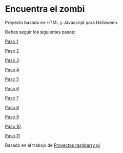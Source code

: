 # Encuentra el zombi



Proyecto basado en HTML y Javascript para Halloween.

Debes seguir los siguientes pasos:

[Paso 1](https://jolosan.github.io/encuentraZombi/es/step_1.html)

[Paso 2](https://jolosan.github.io/encuentraZombi/es/step_2.html)

[Paso 3](https://jolosan.github.io/encuentraZombi/es/step_3.html)

[Paso 4](https://jolosan.github.io/encuentraZombi/es/step_4.html)

[Paso 5](https://jolosan.github.io/encuentraZombi/es/step_5.html)

[Paso 6](https://jolosan.github.io/encuentraZombi/es/step_6.html)

[Paso 7](https://jolosan.github.io/encuentraZombi/es/step_7.html)

[Paso 8](https://jolosan.github.io/encuentraZombi/es/step_8.html)

[Paso 9](https://jolosan.github.io/encuentraZombi/es/step_9.html)

[Paso 10](https://jolosan.github.io/encuentraZombi/es/step_10.html)

[Paso 11](https://jolosan.github.io/encuentraZombi/es/step_11.html)

Basado en el trabajo de [Proyectos raspberry pi](https://projects.raspberrypi.org/en/projects/wheres-zombie)
